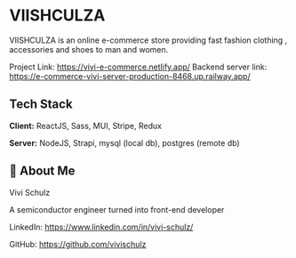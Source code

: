 
# VIISHCULZA

VIISHCULZA is an online e-commerce store providing fast fashion clothing , accessories and shoes to man and women.

Project Link: https://vivi-e-commerce.netlify.app/
Backend server link: https://e-commerce-vivi-server-production-8468.up.railway.app/

## Tech Stack

**Client:** ReactJS, Sass, MUI, Stripe, Redux

**Server:** NodeJS, Strapi, mysql (local db), postgres (remote db)

## 🍒 About Me

Vivi Schulz

A semiconductor engineer turned into front-end developer

LinkedIn: https://www.linkedin.com/in/vivi-schulz/

GitHub: https://github.com/vivischulz
